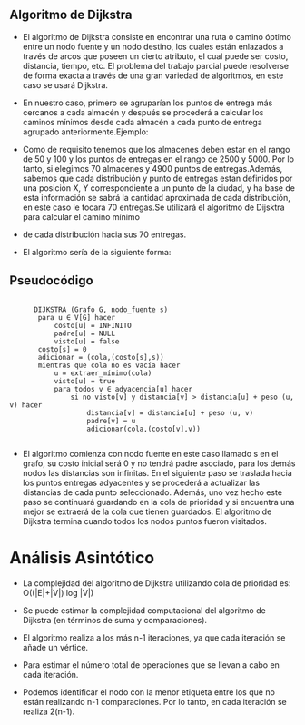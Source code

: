 ## Algoritmo de Dijkstra


- El algoritmo de Dijkstra consiste en encontrar una ruta o camino óptimo entre un nodo fuente y un nodo destino, los cuales están enlazados a través de arcos que 
  poseen un cierto atributo, el cual puede ser costo, distancia, tiempo, etc. El problema del trabajo parcial puede resolverse de forma exacta a través de una gran 
  variedad de algoritmos, en este caso se usará Dijkstra.

- En nuestro caso, primero se agruparían los puntos de entrega más cercanos a cada almacén y después se procederá a calcular los caminos mínimos desde cada almacén a 
  cada punto de entrega agrupado anteriormente.Ejemplo: 

- Como de requisito tenemos que los almacenes deben estar en el rango de 50 y 100 y los puntos de entregas en el rango de 2500 y 5000. Por lo tanto, si elegimos 70 almacenes 
  y 4900 puntos de entregas.Además, sabemos que cada distribución y punto de entregas estan definidos por una posición X, Y correspondiente a un punto de la ciudad, y ha base
  de esta información se sabrá la cantidad aproximada de cada distribución, en este caso le tocara 70 entregas.Se utilizará el algoritmo de Dijsktra para calcular el camino     mínimo
  
- de cada distribución hacia sus 70 entregas.

- El algoritmo sería de la siguiente forma:

## Pseudocódigo

``` [python]

      DIJKSTRA (Grafo G, nodo_fuente s)       
       para u ∈ V[G] hacer
           costo[u] = INFINITO
           padre[u] = NULL
           visto[u] = false
       costo[s] = 0
       adicionar = (cola,(costo[s],s))
       mientras que cola no es vacía hacer
           u = extraer_mínimo(cola)
           visto[u] = true
           para todos v ∈ adyacencia[u] hacer
               si no visto[v] y distancia[v] > distancia[u] + peso (u, v) hacer
                   distancia[v] = distancia[u] + peso (u, v)
                   padre[v] = u
                   adicionar(cola,(costo[v],v))
                   
```

- El algoritmo comienza con nodo fuente en este caso llamado s en el grafo,  su costo inicial será 0 y no tendrá padre asociado, para los demás nodos las distancias son    infinitas.
  En el siguiente paso se traslada hacia los puntos entregas adyacentes y se procederá a actualizar las distancias de cada punto seleccionado. Además, uno vez hecho este paso se 
  continuará guardando en la cola de prioridad y si encuentra una mejor se extraerá de la cola que tienen guardados. El algoritmo de Dijkstra termina cuando todos los nodos  puntos 
  fueron visitados.


# **Análisis Asintótico**

- La complejidad del algoritmo de Dijkstra utilizando cola de prioridad es:
  O((|E|+|V|) log |V|)
  
- Se puede estimar la complejidad computacional del algoritmo de Dijkstra (en términos de suma y comparaciones).
- El algoritmo realiza a los más n-1 iteraciones, ya que cada iteración se añade un vértice.
- Para estimar el número total de operaciones que se llevan a cabo en cada iteración.
- Podemos identificar el nodo con la menor etiqueta entre los que no están realizando n-1 comparaciones.
  Por lo tanto, en cada iteración se realiza 2(n-1).
